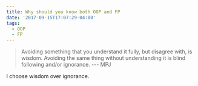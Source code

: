 ```yaml
---
title: Why should you know both OOP and FP
date: '2017-09-15T17:07:29-04:00'
tags:
  - OOP
  - FP
---
```


> Avoiding something that you understand it fully, but disagree with, is wisdom. Avoiding the same thing without understanding it is blind following and/or ignorance. --- MPJ

I choose wisdom over ignorance.
